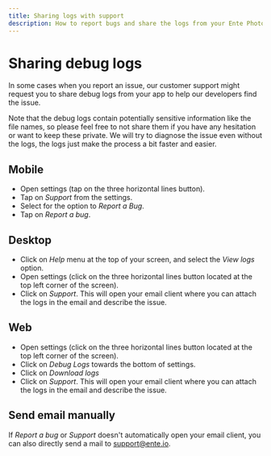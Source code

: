 ```yaml
---
title: Sharing logs with support
description: How to report bugs and share the logs from your Ente Photos app
---
```


# Sharing debug logs

In some cases when you report an issue, our customer support might request you
to share debug logs from your app to help our developers find the issue.

Note that the debug logs contain potentially sensitive information like the file
names, so please feel free to not share them if you have any hesitation or want
to keep these private. We will try to diagnose the issue even without the logs,
the logs just make the process a bit faster and easier.

## Mobile

- Open settings (tap on the three horizontal lines button).
- Tap on _Support_ from the settings.
- Select for the option to _Report a Bug_.
- Tap on _Report a bug_.

## Desktop

- Click on _Help_ menu at the top of your screen, and select the _View logs_
  option.
- Open settings (click on the three horizontal lines button located at the top
  left corner of the screen).
- Click on _Support_. This will open your email client where you can attach the
  logs in the email and describe the issue.

## Web

- Open settings (click on the three horizontal lines button located at the top
  left corner of the screen).
- Click on _Debug Logs_ towards the bottom of settings.
- Click on _Download logs_
- Click on _Support_. This will open your email client where you can attach the
  logs in the email and describe the issue.

## Send email manually

If _Report a bug_ or _Support_ doesn't automatically open your email client, you
can also directly send a mail to <a
href="mailto:support@ente.io">support@ente.io</a>.
